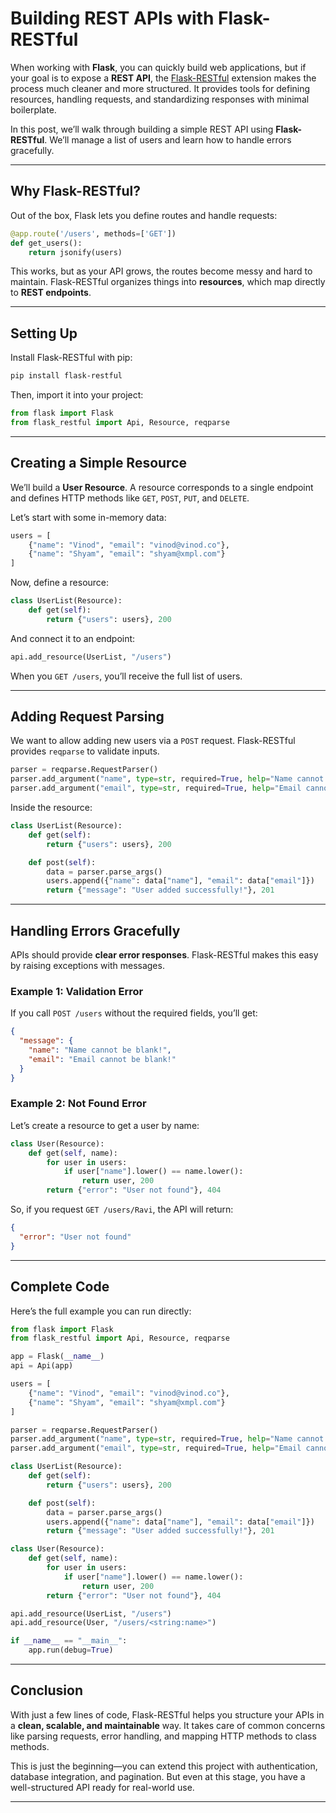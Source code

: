 # Building REST APIs with Flask-RESTful

When working with **Flask**, you can quickly build web applications, but if your goal is to expose a **REST API**, the [Flask-RESTful](https://flask-restful.readthedocs.io/) extension makes the process much cleaner and more structured. It provides tools for defining resources, handling requests, and standardizing responses with minimal boilerplate.

In this post, we’ll walk through building a simple REST API using **Flask-RESTful**. We’ll manage a list of users and learn how to handle errors gracefully.

---

## Why Flask-RESTful?

Out of the box, Flask lets you define routes and handle requests:

```python
@app.route('/users', methods=['GET'])
def get_users():
    return jsonify(users)
```

This works, but as your API grows, the routes become messy and hard to maintain. Flask-RESTful organizes things into **resources**, which map directly to **REST endpoints**.

---

## Setting Up

Install Flask-RESTful with pip:

```bash
pip install flask-restful
```

Then, import it into your project:

```python
from flask import Flask
from flask_restful import Api, Resource, reqparse
```

---

## Creating a Simple Resource

We’ll build a **User Resource**. A resource corresponds to a single endpoint and defines HTTP methods like `GET`, `POST`, `PUT`, and `DELETE`.

Let’s start with some in-memory data:

```python
users = [
    {"name": "Vinod", "email": "vinod@vinod.co"},
    {"name": "Shyam", "email": "shyam@xmpl.com"}
]
```

Now, define a resource:

```python
class UserList(Resource):
    def get(self):
        return {"users": users}, 200
```

And connect it to an endpoint:

```python
api.add_resource(UserList, "/users")
```

When you `GET /users`, you’ll receive the full list of users.

---

## Adding Request Parsing

We want to allow adding new users via a `POST` request. Flask-RESTful provides `reqparse` to validate inputs.

```python
parser = reqparse.RequestParser()
parser.add_argument("name", type=str, required=True, help="Name cannot be blank!")
parser.add_argument("email", type=str, required=True, help="Email cannot be blank!")
```

Inside the resource:

```python
class UserList(Resource):
    def get(self):
        return {"users": users}, 200

    def post(self):
        data = parser.parse_args()
        users.append({"name": data["name"], "email": data["email"]})
        return {"message": "User added successfully!"}, 201
```

---

## Handling Errors Gracefully

APIs should provide **clear error responses**. Flask-RESTful makes this easy by raising exceptions with messages.

### Example 1: Validation Error

If you call `POST /users` without the required fields, you’ll get:

```json
{
  "message": {
    "name": "Name cannot be blank!",
    "email": "Email cannot be blank!"
  }
}
```

### Example 2: Not Found Error

Let’s create a resource to get a user by name:

```python
class User(Resource):
    def get(self, name):
        for user in users:
            if user["name"].lower() == name.lower():
                return user, 200
        return {"error": "User not found"}, 404
```

So, if you request `GET /users/Ravi`, the API will return:

```json
{
  "error": "User not found"
}
```

---

## Complete Code

Here’s the full example you can run directly:

```python
from flask import Flask
from flask_restful import Api, Resource, reqparse

app = Flask(__name__)
api = Api(app)

users = [
    {"name": "Vinod", "email": "vinod@vinod.co"},
    {"name": "Shyam", "email": "shyam@xmpl.com"}
]

parser = reqparse.RequestParser()
parser.add_argument("name", type=str, required=True, help="Name cannot be blank!")
parser.add_argument("email", type=str, required=True, help="Email cannot be blank!")

class UserList(Resource):
    def get(self):
        return {"users": users}, 200

    def post(self):
        data = parser.parse_args()
        users.append({"name": data["name"], "email": data["email"]})
        return {"message": "User added successfully!"}, 201

class User(Resource):
    def get(self, name):
        for user in users:
            if user["name"].lower() == name.lower():
                return user, 200
        return {"error": "User not found"}, 404

api.add_resource(UserList, "/users")
api.add_resource(User, "/users/<string:name>")

if __name__ == "__main__":
    app.run(debug=True)
```

---

## Conclusion

With just a few lines of code, Flask-RESTful helps you structure your APIs in a **clean, scalable, and maintainable** way. It takes care of common concerns like parsing requests, error handling, and mapping HTTP methods to class methods.

This is just the beginning—you can extend this project with authentication, database integration, and pagination. But even at this stage, you have a well-structured API ready for real-world use.

---
